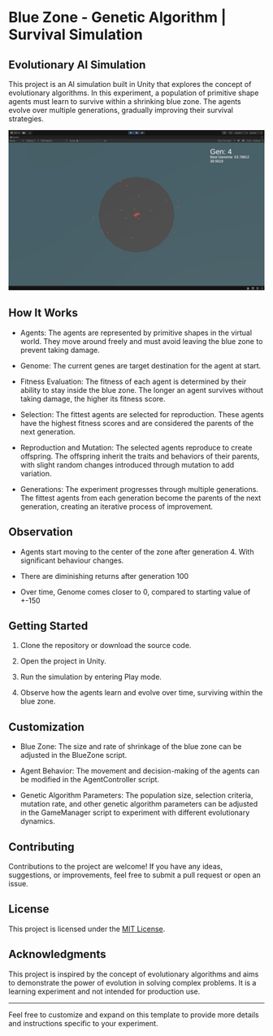 # Blue Zone - Genetic Algorithm | Survival Simulation

## Evolutionary AI Simulation

This project is an AI simulation built in Unity that explores the concept of evolutionary algorithms. In this experiment, a population of primitive shape agents must learn to survive within a shrinking blue zone. The agents evolve over multiple generations, gradually improving their survival strategies.

![](https://github.com/gamedevCloudy/BlueZone-Genetic-Algorithm/blob/4c6af3e1f4642caf17766bd9a53870e0a997bb14/SS.png)

## How It Works

- Agents: The agents are represented by primitive shapes in the virtual world. They move around freely and must avoid leaving the blue zone to prevent taking damage.

- Genome: The current genes are target destination for the agent at start.

- Fitness Evaluation: The fitness of each agent is determined by their ability to stay inside the blue zone. The longer an agent survives without taking damage, the higher its fitness score.

- Selection: The fittest agents are selected for reproduction. These agents have the highest fitness scores and are considered the parents of the next generation.

- Reproduction and Mutation: The selected agents reproduce to create offspring. The offspring inherit the traits and behaviors of their parents, with slight random changes introduced through mutation to add variation.

- Generations: The experiment progresses through multiple generations. The fittest agents from each generation become the parents of the next generation, creating an iterative process of improvement.

## Observation

- Agents start moving to the center of the zone after generation 4. With significant behaviour changes.

- There are diminishing returns after generation 100

- Over time, Genome comes closer to 0, compared to starting value of +-150

## Getting Started

1. Clone the repository or download the source code.

2. Open the project in Unity.

3. Run the simulation by entering Play mode.

4. Observe how the agents learn and evolve over time, surviving within the blue zone.

## Customization

- Blue Zone: The size and rate of shrinkage of the blue zone can be adjusted in the BlueZone script.

- Agent Behavior: The movement and decision-making of the agents can be modified in the AgentController script.

- Genetic Algorithm Parameters: The population size, selection criteria, mutation rate, and other genetic algorithm parameters can be adjusted in the GameManager script to experiment with different evolutionary dynamics.

## Contributing

Contributions to the project are welcome! If you have any ideas, suggestions, or improvements, feel free to submit a pull request or open an issue.

## License

This project is licensed under the [MIT License](LICENSE).

## Acknowledgments

This project is inspired by the concept of evolutionary algorithms and aims to demonstrate the power of evolution in solving complex problems. It is a learning experiment and not intended for production use.

---

Feel free to customize and expand on this template to provide more details and instructions specific to your experiment.
